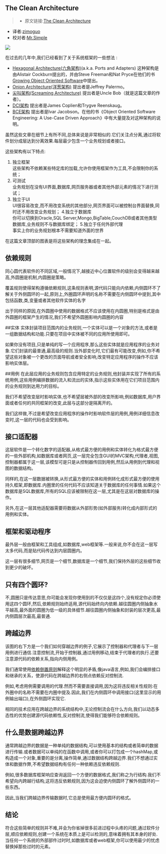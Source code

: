 The Clean Architecture
---


>* 原文链接:[The Clean Architecture](http://blog.8thlight.com/uncle-bob/2012/08/13/the-clean-architecture.html)
* 译者:[zimoguo](https://github.com/zimoguo)
* 校对者:[Mr.Simple](https://github.com/bboyfeiyu)

![](http://blog.8thlight.com/uncle-bob/images/2012-08-13-the-clean-architecture/CleanArchitecture.jpg)      

在过去的几年中,我们已经看到了关于系统框架的一些想法 : 

* [Hexagonal Architecture(六角架构)](http://alistair.cockburn.us/Hexagonal+architecture)(a.k.a. Ports and Adapters) 这种架构是由Alistair Cockburn提出的，并由Steve Freeman和Nat Pryce在他们的书[Growing Object Oriented Software](http://www.amazon.com/Growing-Object-Oriented-Software-Guided-Tests/dp/0321503627)中提出。 
* [Onion Architecture(洋葱架构)](http://jeffreypalermo.com/blog/the-onion-architecture-part-1/) 提出者是Jeffrey Palermo。
* [尖叫架构(Screaming Architecture)](http://blog.8thlight.com/uncle-bob/2011/09/30/Screaming-Architecture.html) 提出者是Uncle Bob（就是这篇文章的作者）。
* [DCI架构](http://www.amazon.com/Lean-Architecture-Agile-Software-Development/dp/0470684208/) 提出者是James Coplien和Trygve Reenskaug。
* [BCE架构](http://www.amazon.com/Object-Oriented-Software-Engineering-Approach/dp/0201544350) 提出者是Ivar Jacobson。在他的书《Object Oriented Software Engineering: A Use-Case Driven Approach》中有大量提及对这种架构的说明。

虽然这些文章在细节上有所不同,总体来说是非常相似的.它们关注点分离,通过将软件划分成层达到分离效果.每层最少包含一个业务规划或者接口。    

这些架构有以下特点:

1. 独立框架     
这些架构不依赖某些特定库的加载,允许你使用框架作为工具,不会限制你的系统；
2. 可测试     
业务规划在没有UI界面,数据库,网页服务器或者其他外部元素的情况下进行测试；
3. 独立于UI      
UI很容易改变,而不用改变系统的其他部分,网页界面可以被控制台界面替换,同时还不用改变业务规划；
4.独立于数据库      
你可以切换到Oracle,SQL Server,Mongo,BigTable,CouchDB或者其他类型数据库,业务规则不与数据库绑定；
5.独立于任何外部代理     
事实上你的业务规划根本不需要知道外面的世界

在这篇文章顶部的图表是将这些架构的理念集成在一起。


## 依赖规则
同心圆代表软件的不同区域,一般情况下,越接近中心位置软件的级别会变得越来越高,外圆圈是机制,内圆圈是策略。

覆盖规则使得架构遵循依赖规则,这条规则表明,源代码只能向内依赖,内侧圆环不了解关于外侧圆环的一起,原则上,外圈圆环声明的名称不需要在内侧圆环中提到,其中包括函数,类,变量或者其他软件实体的名字

出于同样的原因,在外圆圈中使用的数据格式不应该使用在内圆圈,特别是格式是由外圆圈的框架产生的情况,我们不希望外圆圈影响内圆圈的内容

##实体
实体封装项目范围内的业务规则,一个实体可以是一个对象的方法,或者是一组数据结构和功能.只要在项目中实体被不同的应用所使用即可。

如果你没有项目,只是单纯的写一个应用程序,那么这些实体就是应用程序的业务对象.它们封装的最普通,最高级的规则.当外部变化时,它们最有可能改变,例如,你不希望这些对象被一个更改的页面导航或者安全影响,改变特定应用程序的操作不应该影响实体层。

##用例
在此层应用的业务规则包含应用特定的业务规则,他封装并实现了所有的系统用例,这些用例编排数据的流入和流出的实体,指示这些实体用在它们项目范围内的业务规则到达用力的目标。

我们不希望改变层时影响实体,也不希望层被外部的改变所影响,例如数据库,用户界面或者任何的共同框架的改变,此层与这部分是隔离开的。

我们这样做,不过是希望改变应用程序的操作时影响软件层的用例,用例详细信息改变时,这一层的代码也会受到影响。

## 接口适配器
这层软件是一个转化数字的适配器,从格式最方便的用例和实体转化为格式最方便的一些外部机构,如数据库或者网页,这一层完全包含GUI的MVC架构,代理者,视图,控制器都属于这一层,该模型可是只是从控制器传回到用例,然后从用例到代理和视图的数据结构。   

同样的,在这一层数据被转换,从形式最方便的实体和用例转化成形式最方便的使用持久框架,即数据库.内圈里的任何代码不应该知道关于数据库的任何事情.如果这个数据库是SQL数据库,所有的SQL应该被限制在这一层,尤其是在这层对数据库的操作。

另外,在这一层其他适配器需要将数据从外部形势(如外部服务)转化成内部形式的用例和实体。

## 框架和驱动程序
最外层一般由框架和工具组成,如数据库,web框架等.一般来说,你不会在这一层写太多代码,而是贴代码传达到内层圆圈内。

这一层有很多细节,网页是一个细节,数据库是一个细节,我们保持外层的这些细节收到更少的破坏。    

## 只有四个圆环?
不,圆圈只是传达意思,你可能会发现你使用到的不仅仅是这四个,没有规定你必须使用这四个圆环,然后,依赖规则始终适用,源代码始终向内依赖.越往圆圈内侧抽象水平越高,最外面的圆圈为低一级的具体细节.越往圆圈内侧抽象和封装的层次更高,最内侧圆层次最高,最普通.   

## 跨越边界
该图的右下方是一个我们如何穿越边界的例子,它展示了控制器和代理者与下一层用例进行通信.注意控制流,开始于控制器,通过用例移动,结束于代理者的执行.还要注意源代码的依赖关系,指向内侧用例。    

我们通常使用[依赖倒置原则](http://zh.wikipedia.org/wiki/%E4%BE%9D%E8%B5%96%E5%8F%8D%E8%BD%AC%E5%8E%9F%E5%88%99)解释这个明显的矛盾,像java语言,例如,我们会编排接口和继承的关系，使源代码在跨越边界的右侧点依赖反对控制流.

例如,考虑用例需要调用的代理.然而不需要直接调用,因为这将违反相关性规则:在外圈中的名称不需要在内圈中提及.因此,我们在内侧圆环中调用接口(这里显示的用例输出端口),在外侧圆环实现它.

相同的技术应用在跨越边界的系统结构中,无论控制流会在什么方向,我们以动态多态性的优势创建源代码依赖性,反对控制流,使得我们能够符合依赖规则。  

## 什么是数据跨越边界
通常跨越边界的数据是一种单纯的数据结构,可以使用基本的结构或者简单的数据进行传输.或者数据可以单纯的在函数中调用,或者你可以打包成一个hashMap,或构造成一个对象,重要的是分离,操作简单,通过数据结构跨越边界.我们不想通过实体和数据作弊,不希望数据结构有任何一种依赖违反依赖规则.

例如,很多数据库框架响应查询返回一个方便的数据格式,我们称之为行结构.我们不希望向内跨越行结构,这将违反依赖规则,因为这会迫使内侧圆环了解外侧圆环的一些东西。

因此,当我们跨越边界传输数据时,它总是使用最方便内圆环的格式。

## 结论
符合这些简单的规则并不难,并会为你省掉很多前进过程中头疼的问题,通过软件分层,顺应依赖规则,创建一个系统在本质上是可以检测的,意味着拥有其本身的好处.当任何一个系统的外部部件过时时,如数据库或者web框架,你可以使用最少的忧虑替换掉那些过时的元素。
